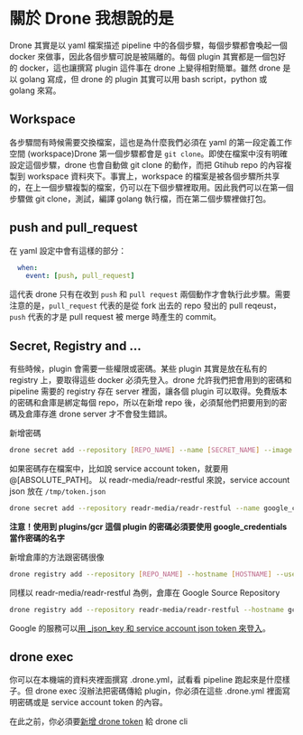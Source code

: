 # 關於 Drone 我想說的是
Drone 其實是以 yaml 檔案描述 pipeline 中的各個步驟，每個步驟都會喚起一個 docker 來做事，因此各個步驟可說是被隔離的。每個 plugin 其實都是一個包好的 docker，這也讓撰寫 plugin 這件事在 drone 上變得相對簡單。雖然 drone 是以 golang 寫成，但 drone 的 plugin 其實可以用 bash script，python 或 golang 來寫。

## Workspace

各步驟間有時候需要交換檔案，這也是為什麼我們必須在 yaml 的第一段定義工作空間 (workspace)Drone 第一個步驟都會是 `git clone`。即使在檔案中沒有明確設定這個步驟，drone 也會自動做 git clone 的動作，而把 Gtihub repo 的內容複製到 workspace 資料夾下。事實上，workspace 的檔案是被各個步驟所共享的，在上一個步驟複製的檔案，仍可以在下個步驟裡取用。因此我們可以在第一個步驟做 git clone，測試，編譯 golang 執行檔，而在第二個步驟裡做打包。

## push and pull_request

在 yaml 設定中會有這樣的部分：
```yaml
  when:
    event: [push, pull_request]
```
這代表 drone 只有在收到 `push` 和 `pull request` 兩個動作才會執行此步驟。需要注意的是，`pull_request` 代表的是從 fork 出去的 repo 發出的 pull reqeust，`push` 代表的才是 pull request 被 merge 時產生的 commit。

## Secret, Registry and ...
有些時候，plugin 會需要一些權限或密碼。某些 plugin 其實是放在私有的 registry 上，要取得這些 docker 必須先登入。drone 允許我們把會用到的密碼和 pipeline 需要的 registry 存在 server 裡面，讓各個 plugin 可以取得。免費版本的密碼和倉庫是綁定每個 repo，所以在新增 repo 後，必須幫他們把要用到的密碼及倉庫存進 drone server 才不會發生錯誤。

新增密碼
```bash
drone secret add --repository [REPO_NAME] --name [SECRET_NAME] --image [IMAGE_AVAILABLE_TO_SECRET] --value [SECRET_CONTENT] --event [push, pull_request, tag,or deployment]
```
如果密碼存在檔案中，比如說 service account token，就要用 @[ABSOLUTE_PATH]。
以 readr-media/readr-restful 來說，service account json 放在 `/tmp/token.json`
```bash
drone secret add --repository readr-media/readr-restful --name google_credentials --value @/tmp/token.json
```
**注意！使用到 plugins/gcr 這個 plugin 的密碼必須要使用 google_credentials 當作密碼的名字**

新增倉庫的方法跟密碼很像
```bash
drone registry add --repository [REPO_NAME] --hostname [HOSTNAME] --username [USERNAME] --password [PASSWORD]
```

同樣以 readr-media/readr-restful 為例，倉庫在 Google Source Repository
```bash
drone registry add --repository readr-media/readr-restful --hostname gcr.io --username _json_key --password @/tmp/token.json
```
Google 的服務可以[用 _json_key 和 service account json token 來登入](https://cloud.google.com/container-registry/docs/advanced-authentication#using_a_json_key_file)。

## drone exec
你可以在本機端的資料夾裡面撰寫 .drone.yml，試看看 pipeline 跑起來是什麼樣子。但 drone exec 沒辦法把密碼傳給 plugin，你必須在這些 .drone.yml 裡面寫明密碼或是 service account token 的內容。

在此之前，你必須要[新增 drone token](http://docs.drone.io/cli-authentication/) 給 drone cli